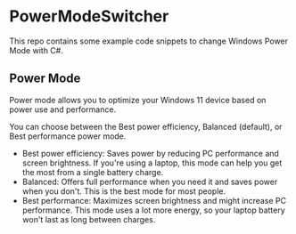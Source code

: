 # PowerModeSwitcher

This repo contains some example code snippets to change Windows Power Mode with C#.

## Power Mode

Power mode allows you to optimize your Windows 11 device based on power use and performance.

You can choose between the Best power efficiency, Balanced (default), or Best performance power mode.

- Best power efficiency: Saves power by reducing PC performance and screen brightness. If you're using a laptop, this mode can help you get the most from a single battery charge.
- Balanced: Offers full performance when you need it and saves power when you don't. This is the best mode for most people.
- Best performance: Maximizes screen brightness and might increase PC performance. This mode uses a lot more energy, so your laptop battery won't last as long between charges.
